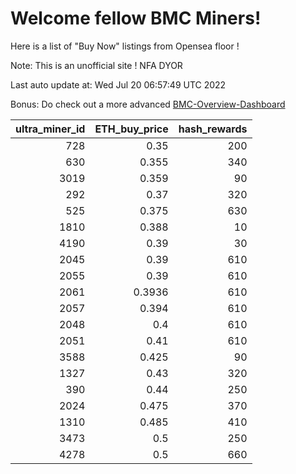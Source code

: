 # Welcome fellow BMC Miners!
Here is a list of "Buy Now" listings from Opensea floor !

Note: This is an unofficial site ! NFA DYOR

Last auto update at: Wed Jul 20 06:57:49 UTC 2022

Bonus: Do check out a more advanced [BMC-Overview-Dashboard](https://dune.com/defifunk/BMC-Overview-Dashboard)


|   ultra_miner_id |   ETH_buy_price |   hash_rewards |
|-----------------:|----------------:|---------------:|
|              728 |          0.35   |            200 |
|              630 |          0.355  |            340 |
|             3019 |          0.359  |             90 |
|              292 |          0.37   |            320 |
|              525 |          0.375  |            630 |
|             1810 |          0.388  |             10 |
|             4190 |          0.39   |             30 |
|             2045 |          0.39   |            610 |
|             2055 |          0.39   |            610 |
|             2061 |          0.3936 |            610 |
|             2057 |          0.394  |            610 |
|             2048 |          0.4    |            610 |
|             2051 |          0.41   |            610 |
|             3588 |          0.425  |             90 |
|             1327 |          0.43   |            320 |
|              390 |          0.44   |            250 |
|             2024 |          0.475  |            370 |
|             1310 |          0.485  |            410 |
|             3473 |          0.5    |            250 |
|             4278 |          0.5    |            660 |